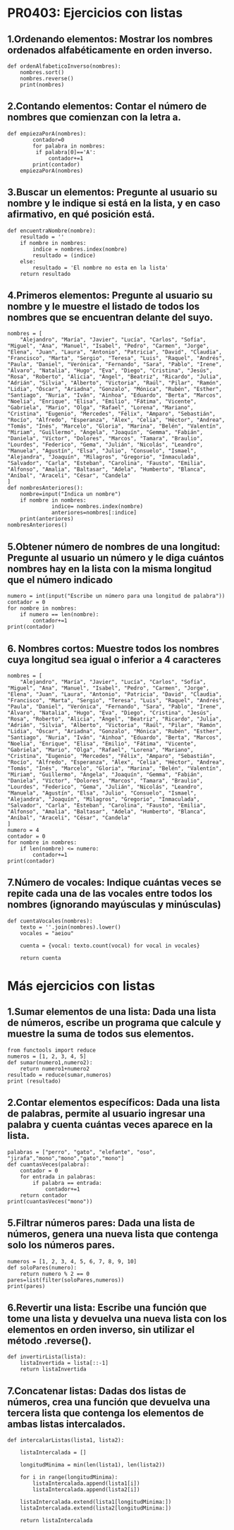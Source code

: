 # PR0403: Ejercicios con listas
## 1.Ordenando elementos: Mostrar los nombres ordenados alfabéticamente en orden inverso.
```
def ordenAlfabeticoInverso(nombres):
    nombres.sort()
    nombres.reverse()
    print(nombres)
```
## 2.Contando elementos: Contar el número de nombres que comienzan con la letra a.
```
def empiezaPorA(nombres):
    	contador=0
    	for palabra in nombres:
         if palabra[0]=='A':
             contador+=1
    	print(contador)
	empiezaPorA(nombres)
```
## 3.Buscar un elementos: Pregunte al usuario su nombre y le indique si está en la lista, y en caso afirmativo, en qué posición está.
```
def encuentraNombre(nombre):
    resultado = ''
    if nombre in nombres:
        indice = nombres.index(nombre)
        resultado = (indice)
    else:
        resultado = 'El nombre no esta en la lista'
    return resultado
```
## 4.Primeros elementos: Pregunte al usuario su nombre y le muestre el listado de todos los nombres que se encuentran delante del suyo.
```
nombres = [
    "Alejandro", "María", "Javier", "Lucía", "Carlos", "Sofía", "Miguel", "Ana", "Manuel", "Isabel", "Pedro", "Carmen", "Jorge", "Elena", "Juan", "Laura", "Antonio", "Patricia", "David", "Claudia", "Francisco", "Marta", "Sergio", "Teresa", "Luis", "Raquel", "Andrés", "Paula", "Daniel", "Verónica", "Fernando", "Sara", "Pablo", "Irene", "Álvaro", "Natalia", "Hugo", "Eva", "Diego", "Cristina", "Jesús", "Rosa", "Roberto", "Alicia", "Ángel", "Beatriz", "Ricardo", "Julia", "Adrián", "Silvia", "Alberto", "Victoria", "Raúl", "Pilar", "Ramón", "Lidia", "Óscar", "Ariadna", "Gonzalo", "Mónica", "Rubén", "Esther", "Santiago", "Nuria", "Iván", "Ainhoa", "Eduardo", "Berta", "Marcos", "Noelia", "Enrique", "Elisa", "Emilio", "Fátima", "Vicente", "Gabriela", "Mario", "Olga", "Rafael", "Lorena", "Mariano", "Cristina", "Eugenio", "Mercedes", "Félix", "Amparo", "Sebastián", "Rocío", "Alfredo", "Esperanza", "Álex", "Celia", "Héctor", "Andrea", "Tomás", "Inés", "Marcelo", "Gloria", "Marina", "Belén", "Valentín", "Miriam", "Guillermo", "Ángela", "Joaquín", "Gemma", "Fabián", "Daniela", "Víctor", "Dolores", "Marcos", "Tamara", "Braulio", "Lourdes", "Federico", "Gema", "Julián", "Nicolás", "Leandro", "Manuela", "Agustín", "Elsa", "Julio", "Consuelo", "Ismael", "Alejandra", "Joaquín", "Milagros", "Gregorio", "Inmaculada", "Salvador", "Carla", "Esteban", "Carolina", "Fausto", "Emilia", "Alfonso", "Amalia", "Baltasar", "Adela", "Humberto", "Blanca", "Aníbal", "Araceli", "César", "Candela"
]
def nombresAnteriores():
    nombre=input("Indica un nombre")
    if nombre in nombres:
              indice= nombres.index(nombre)
              anteriores=nombres[:indice]
    print(anteriores)
nombresAnteriores()
```
## 5.Obtener número de nombres de una longitud: Pregunte al usuario un número y le diga cuántos nombres hay en la lista con la misma longitud que el número indicado
```
numero = int(input("Escribe un número para una longitud de palabra"))
contador = 0
for nombre in nombres:
    if numero == len(nombre):
        contador+=1
print(contador)
```
## 6. Nombres cortos: Muestre todos los nombres cuya longitud sea igual o inferior a 4 caracteres

```
nombres = [
    "Alejandro", "María", "Javier", "Lucía", "Carlos", "Sofía", "Miguel", "Ana", "Manuel", "Isabel", "Pedro", "Carmen", "Jorge", "Elena", "Juan", "Laura", "Antonio", "Patricia", "David", "Claudia", "Francisco", "Marta", "Sergio", "Teresa", "Luis", "Raquel", "Andrés", "Paula", "Daniel", "Verónica", "Fernando", "Sara", "Pablo", "Irene", "Álvaro", "Natalia", "Hugo", "Eva", "Diego", "Cristina", "Jesús", "Rosa", "Roberto", "Alicia", "Ángel", "Beatriz", "Ricardo", "Julia", "Adrián", "Silvia", "Alberto", "Victoria", "Raúl", "Pilar", "Ramón", "Lidia", "Óscar", "Ariadna", "Gonzalo", "Mónica", "Rubén", "Esther", "Santiago", "Nuria", "Iván", "Ainhoa", "Eduardo", "Berta", "Marcos", "Noelia", "Enrique", "Elisa", "Emilio", "Fátima", "Vicente", "Gabriela", "Mario", "Olga", "Rafael", "Lorena", "Mariano", "Cristina", "Eugenio", "Mercedes", "Félix", "Amparo", "Sebastián", "Rocío", "Alfredo", "Esperanza", "Álex", "Celia", "Héctor", "Andrea", "Tomás", "Inés", "Marcelo", "Gloria", "Marina", "Belén", "Valentín", "Miriam", "Guillermo", "Ángela", "Joaquín", "Gemma", "Fabián", "Daniela", "Víctor", "Dolores", "Marcos", "Tamara", "Braulio", "Lourdes", "Federico", "Gema", "Julián", "Nicolás", "Leandro", "Manuela", "Agustín", "Elsa", "Julio", "Consuelo", "Ismael", "Alejandra", "Joaquín", "Milagros", "Gregorio", "Inmaculada", "Salvador", "Carla", "Esteban", "Carolina", "Fausto", "Emilia", "Alfonso", "Amalia", "Baltasar", "Adela", "Humberto", "Blanca", "Aníbal", "Araceli", "César", "Candela"
]
numero = 4
contador = 0
for nombre in nombres:
    if len(nombre) <= numero:
        contador+=1
print(contador)
```
## 7.Número de vocales: Indique cuántas veces se repite cada una de las vocales entre todos los nombres (ignorando mayúsculas y minúsculas)
```
def cuentaVocales(nombres):
    texto = ''.join(nombres).lower()
    vocales = "aeiou"
    
    cuenta = {vocal: texto.count(vocal) for vocal in vocales}
    
    return cuenta
```
# Más ejercicios con listas

## 1.Sumar elementos de una lista: Dada una lista de números, escribe un programa que calcule y muestre la suma de todos sus elementos.
```
from functools import reduce
numeros = [1, 2, 3, 4, 5]
def sumar(numero1,numero2):
    return numero1+numero2
resultado = reduce(sumar,numeros)
print (resultado)
```
## 2.Contar elementos específicos: Dada una lista de palabras, permite al usuario ingresar una palabra y cuenta cuántas veces aparece en la lista.
```
palabras = ["perro", "gato", "elefante", "oso", "jirafa","mono","mono","gato","mono"]
def cuantasVeces(palabra):
    contador = 0
    for entrada in palabras:
        if palabra == entrada:
            contador+=1
    return contador
print(cuantasVeces("mono"))
```

## 5.Filtrar números pares: Dada una lista de números, genera una nueva lista que contenga solo los números pares.
```
numeros = [1, 2, 3, 4, 5, 6, 7, 8, 9, 10]
def soloPares(numero):
    return numero % 2 == 0
pares=list(filter(soloPares,numeros))
print(pares)
```
## 6.Revertir una lista: Escribe una función que tome una lista y devuelva una nueva lista con los elementos en orden inverso, sin utilizar el método .reverse().
```
def invertirLista(lista):
    listaInvertida = lista[::-1]
    return listaInvertida
```
## 7.Concatenar listas: Dadas dos listas de números, crea una función que devuelva una tercera lista que contenga los elementos de ambas listas intercalados.
```
def intercalarListas(lista1, lista2):
    
    listaIntercalada = []
    
    longitudMinima = min(len(lista1), len(lista2))
    
    for i in range(longitudMinima):
        listaIntercalada.append(lista1[i])
        listaIntercalada.append(lista2[i])

    listaIntercalada.extend(lista1[longitudMinima:])
    listaIntercalada.extend(lista2[longitudMinima:])
    
    return listaIntercalada
```

